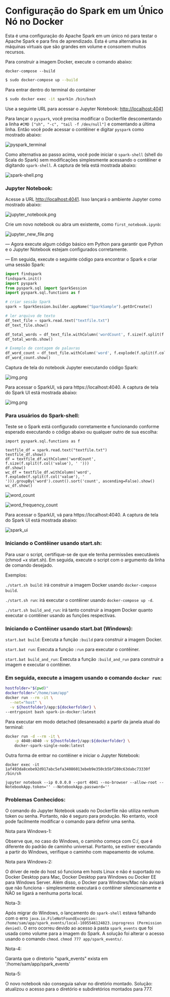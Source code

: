 
# Configuração do Spark em um Único Nó no Docker

Esta é uma configuração do Apache Spark em um único nó para testar o Apache Spark e para fins de aprendizado. Esta é uma alternativa às máquinas virtuais que são grandes em volume e consomem muitos recursos.

Para construir a imagem Docker, execute o comando abaixo:
```
docker-compose --build
```

```bash
$ sudo docker-compose up --build
```

Para entrar dentro do terminal do container
```bash
$ sudo docker exec -it spark1n /bin/bash
```


Use a seguinte URL para acessar o Jupyter Notebook: [http://localhost:4041](http://localhost:4041)

Para lançar o `pyspark`, você precisa modificar o Dockerfile descomentando a linha `#CMD ["sh", "-c", "tail -f /dev/null"]` e comentando a última linha. Então você pode acessar o contêiner e digitar `pyspark` como mostrado abaixo:

![pyspark_terminal](resources/terminal.png)

Como alternativa ao passo acima, você pode iniciar o `spark-shell` (shell do Scala do Spark) sem modificações simplesmente acessando o contêiner e digitando `spark-shell`. A captura de tela está mostrada abaixo:

![spark-shell.png](resources/spark-shell.png)

### Jupyter Notebook:

Acesse a URL [http://localhost:4041](http://localhost:4041). Isso lançará o ambiente Jupyter como mostrado abaixo:

![jupyter_notebook.png](resources/jupyter_notebook.png)

Crie um novo notebook ou abra um existente, como `first_notebook.ipynb`:

![jupyter_new_file.png](resources/jupyter_new_file.png)

— Agora execute algum código básico em Python para garantir que Python e o Jupyter Notebook estejam configurados corretamente.

— Em seguida, execute o seguinte código para encontrar o Spark e criar uma sessão Spark:

```python
import findspark
findspark.init()
import pyspark
from pyspark.sql import SparkSession
import pyspark.sql.functions as f

# criar sessão Spark
spark = SparkSession.builder.appName("SparkSample").getOrCreate()

# ler arquivo de texto
df_text_file = spark.read.text("textfile.txt")
df_text_file.show()

df_total_words = df_text_file.withColumn('wordCount', f.size(f.split(f.col('value'), ' ')))
df_total_words.show()

# Exemplo de contagem de palavras
df_word_count = df_text_file.withColumn('word', f.explode(f.split(f.col('value'), ' '))).groupBy('word').count().sort('count', ascending=False)
df_word_count.show()
```

Captura de tela do notebook Jupyter executando código Spark:

![img.png](resources/jupyter_code.png)

Para acessar o SparkUI, vá para https://localhost:4040. A captura de tela do Spark UI está mostrada abaixo:

![img.png](resources/img.png)

### Para usuários do Spark-shell:

Teste se o Spark está configurado corretamente e funcionando conforme esperado executando o código abaixo ou qualquer outro de sua escolha:

```
import pyspark.sql.functions as f

textfile_df = spark.read.text("textfile.txt")
textfile_df.show()
df = textfile_df.withColumn('wordCount', f.size(f.split(f.col('value'), ' ')))
df.show()
wc_df = textfile_df.withColumn('word', f.explode(f.split(f.col('value'), ' '))).groupBy('word').count().sort('count', ascending=False).show()
wc_df.show()
```

![word_count](resources/word_count.png)

![word_frequency_count](resources/word_frequency_count.png)

Para acessar o SparkUI, vá para https://localhost:4040. A captura de tela do Spark UI está mostrada abaixo:

![spark_ui](resources/spark_ui.png)

### Iniciando o Contêiner usando start.sh:

Para usar o script, certifique-se de que ele tenha permissões executáveis (chmod +x start.sh). Em seguida, execute o script com o argumento da linha de comando desejado.

Exemplos:

```./start.sh build```: irá construir a imagem Docker usando `docker-compose build`.

```./start.sh run```: irá executar o contêiner usando `docker-compose up -d`.

```./start.sh build_and_run```: irá tanto construir a imagem Docker quanto executar o contêiner usando as funções respectivas.

### Iniciando o Contêiner usando start.bat (Windows):

```start.bat build```: Executa a função `:build` para construir a imagem Docker.

```start.bat run```: Executa a função `:run` para executar o contêiner.

```start.bat build_and_run```: Executa a função `:build_and_run` para construir a imagem e executar o contêiner.

### Em seguida, execute a imagem usando o comando `docker run`:

```bash
hostfolder="$(pwd)"
dockerfolder="/home/sam/app"
docker run --rm -it \
  --net="host" \
  -v ${hostfolder}/app:${dockerfolder} \
--entrypoint bash spark-in-docker:latest
```

Para executar em modo detached (desanexado) a partir da janela atual do terminal:

```bash
docker run -d --rm -it \
    -p 4040:4040 -v ${hostfolder}/app:${dockerfolder} \ 
    docker-spark-single-node:latest
```

Outra forma de entrar no contêiner e iniciar o Jupyter Notebook:

```
docker exec -it 1af493da8cebe92d917abc5efa34086013ebeb9e350cb5bf280c63dabc73330f /bin/sh
```

```
jupyter notebook --ip 0.0.0.0 --port 4041 --no-browser --allow-root --NotebookApp.token='' --NotebookApp.password=''
```

### Problemas Conhecidos:

O comando do Jupyter Notebook usado no Dockerfile não utiliza nenhum token ou senha. Portanto, não é seguro para produção. No entanto, você pode facilmente modificar o comando para definir uma senha.

Nota para Windows-1:

Observe que, no caso do Windows, o caminho começa com C:/, que é diferente do padrão de caminho universal. Portanto, se estiver executando a partir do Windows, verifique o caminho com mapeamento de volume.

Nota para Windows-2:

O driver de rede do host só funciona em hosts Linux e não é suportado no Docker Desktop para Mac, Docker Desktop para Windows ou Docker EE para Windows Server. Além disso, o Docker para Windows/Mac não avisará que não funciona - simplesmente executará o contêiner silenciosamente e NÃO se ligará a nenhuma porta local.

Nota-3:

Após migrar do Windows, o lançamento do `spark-shell` estava falhando com o erro `java.io.FileNotFoundException: /home/sam/app/spark_events/local-1695546124823.inprogress (Permission denied)`. O erro ocorreu devido ao acesso à pasta `spark_events` que foi usada como volume para a imagem do Spark. A solução foi alterar o acesso usando o comando `chmod`. `chmod 777 app/spark_events/`.

Nota-4:

Garanta que o diretorio "spark_events" exista em '/home/sam/app/spark_events'

Nota-5:

O novo notebook não conseguia salvar no diretório montado. Solução: atualizou o acesso para o diretório e subdiretórios montados para 777.